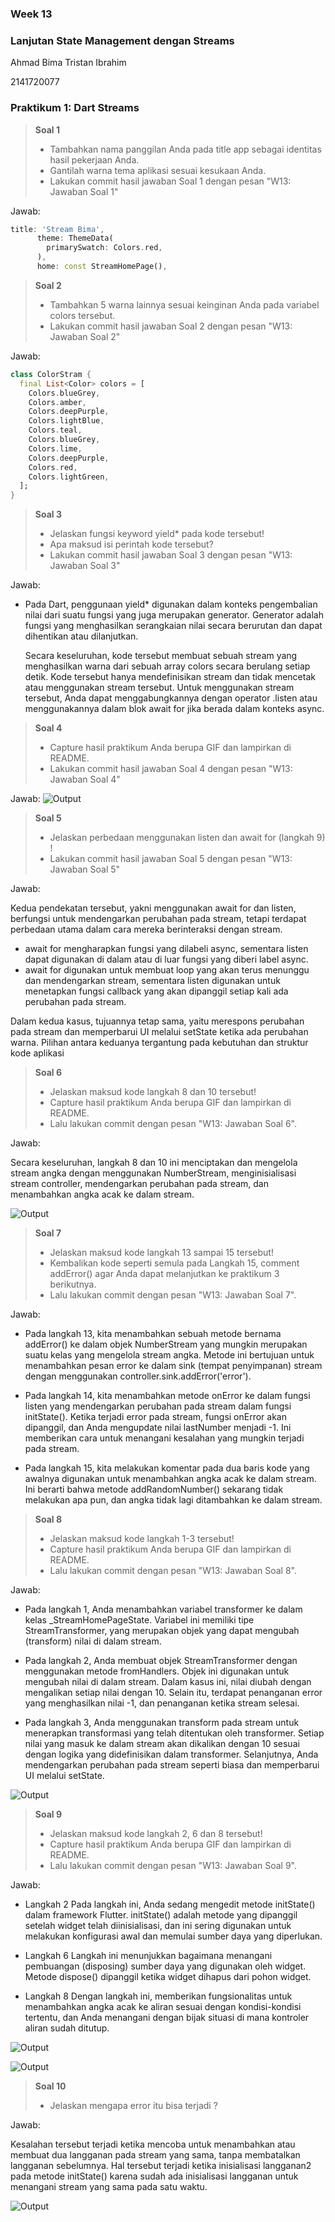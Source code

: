 ### Week 13

### Lanjutan State Management dengan Streams

Ahmad Bima Tristan Ibrahim

2141720077

### Praktikum 1: Dart Streams


>**Soal 1**
>- Tambahkan nama panggilan Anda pada title app sebagai identitas hasil pekerjaan Anda.
>- Gantilah warna tema aplikasi sesuai kesukaan Anda.
>- Lakukan commit hasil jawaban Soal 1 dengan pesan "W13: Jawaban Soal 1"

Jawab: 
```dart
title: 'Stream Bima',
      theme: ThemeData(
        primarySwatch: Colors.red,
      ),
      home: const StreamHomePage(),
```

>**Soal 2**
>- Tambahkan 5 warna lainnya sesuai keinginan Anda pada variabel colors tersebut.
>- Lakukan commit hasil jawaban Soal 2 dengan pesan "W13: Jawaban Soal 2"

Jawab:
```dart
class ColorStram {
  final List<Color> colors = [
    Colors.blueGrey,
    Colors.amber,
    Colors.deepPurple,
    Colors.lightBlue,
    Colors.teal,
    Colors.blueGrey,
    Colors.lime,
    Colors.deepPurple,
    Colors.red,
    Colors.lightGreen,
  ];
}
```

>**Soal 3**
>- Jelaskan fungsi keyword yield* pada kode tersebut!
>- Apa maksud isi perintah kode tersebut?
>- Lakukan commit hasil jawaban Soal 3 dengan pesan "W13: Jawaban Soal 3"

Jawab:

- Pada Dart, penggunaan yield* digunakan dalam konteks pengembalian nilai dari suatu fungsi yang juga merupakan generator. Generator adalah fungsi yang menghasilkan serangkaian nilai secara berurutan dan dapat dihentikan atau dilanjutkan. <p><p>Secara keseluruhan, kode tersebut membuat sebuah stream yang menghasilkan warna dari sebuah array colors secara berulang setiap detik. Kode tersebut hanya mendefinisikan stream dan tidak mencetak atau menggunakan stream tersebut. Untuk menggunakan stream tersebut, Anda dapat menggabungkannya dengan operator .listen atau menggunakannya dalam blok await for jika berada dalam konteks async.

>**Soal 4**
>- Capture hasil praktikum Anda berupa GIF dan lampirkan di README.
>- Lakukan commit hasil jawaban Soal 4 dengan pesan "W13: Jawaban Soal 4"

Jawab: 
![Output](docs/soal4.gif)

>**Soal 5**
>- Jelaskan perbedaan menggunakan listen dan await for (langkah 9) !
>- Lakukan commit hasil jawaban Soal 5 dengan pesan "W13: Jawaban Soal 5"

Jawab:

Kedua pendekatan tersebut, yakni menggunakan await for dan listen, berfungsi untuk mendengarkan perubahan pada stream, tetapi terdapat perbedaan utama dalam cara mereka berinteraksi dengan stream.

- await for mengharapkan fungsi yang dilabeli async, sementara listen dapat digunakan di dalam atau di luar fungsi yang diberi label async.
- await for digunakan untuk membuat loop yang akan terus menunggu dan mendengarkan stream, sementara listen digunakan untuk menetapkan fungsi callback yang akan dipanggil setiap kali ada perubahan pada stream.

Dalam kedua kasus, tujuannya tetap sama, yaitu merespons perubahan pada stream dan memperbarui UI melalui setState ketika ada perubahan warna. Pilihan antara keduanya tergantung pada kebutuhan dan struktur kode aplikasi

>**Soal 6**
>- Jelaskan maksud kode langkah 8 dan 10 tersebut!
>- Capture hasil praktikum Anda berupa GIF dan lampirkan di README.
>- Lalu lakukan commit dengan pesan "W13: Jawaban Soal 6".

Jawab:

Secara keseluruhan, langkah 8 dan 10 ini menciptakan dan mengelola stream angka dengan menggunakan NumberStream, menginisialisasi stream controller, mendengarkan perubahan pada stream, dan menambahkan angka acak ke dalam stream.

![Output](docs/soal6.gif)

>**Soal 7**
>- Jelaskan maksud kode langkah 13 sampai 15 tersebut!
>- Kembalikan kode seperti semula pada Langkah 15, comment addError() agar Anda dapat melanjutkan ke praktikum 3 berikutnya.
>- Lalu lakukan commit dengan pesan "W13: Jawaban Soal 7".

Jawab:
- Pada langkah 13, kita menambahkan sebuah metode bernama addError() ke dalam objek NumberStream yang mungkin merupakan suatu kelas yang mengelola stream angka. Metode ini bertujuan untuk menambahkan pesan error ke dalam sink (tempat penyimpanan) stream dengan menggunakan controller.sink.addError('error').

- Pada langkah 14, kita menambahkan metode onError ke dalam fungsi listen yang mendengarkan perubahan pada stream dalam fungsi initState(). Ketika terjadi error pada stream, fungsi onError akan dipanggil, dan Anda mengupdate nilai lastNumber menjadi -1. Ini memberikan cara untuk menangani kesalahan yang mungkin terjadi pada stream.

- Pada langkah 15, kita melakukan komentar pada dua baris kode yang awalnya digunakan untuk menambahkan angka acak ke dalam stream. Ini berarti bahwa metode addRandomNumber() sekarang tidak melakukan apa pun, dan angka tidak lagi ditambahkan ke dalam stream.

>**Soal 8**
>- Jelaskan maksud kode langkah 1-3 tersebut!
>- Capture hasil praktikum Anda berupa GIF dan lampirkan di README.
>- Lalu lakukan commit dengan pesan "W13: Jawaban Soal 8".

Jawab: 

- Pada langkah 1, Anda menambahkan variabel transformer ke dalam kelas _StreamHomePageState. Variabel ini memiliki tipe StreamTransformer, yang merupakan objek yang dapat mengubah (transform) nilai di dalam stream.

- Pada langkah 2, Anda membuat objek StreamTransformer dengan menggunakan metode fromHandlers. Objek ini digunakan untuk mengubah nilai di dalam stream. Dalam kasus ini, nilai diubah dengan mengalikan setiap nilai dengan 10. Selain itu, terdapat penanganan error yang menghasilkan nilai -1, dan penanganan ketika stream selesai.

- Pada langkah 3, Anda menggunakan transform pada stream untuk menerapkan transformasi yang telah ditentukan oleh transformer. Setiap nilai yang masuk ke dalam stream akan dikalikan dengan 10 sesuai dengan logika yang didefinisikan dalam transformer. Selanjutnya, Anda mendengarkan perubahan pada stream seperti biasa dan memperbarui UI melalui setState.

![Output](docs/soal8.gif)

>**Soal 9**
>- Jelaskan maksud kode langkah 2, 6 dan 8 tersebut!
>- Capture hasil praktikum Anda berupa GIF dan lampirkan di README.
>- Lalu lakukan commit dengan pesan "W13: Jawaban Soal 9".

Jawab: 

- Langkah 2
Pada langkah ini, Anda sedang mengedit metode initState() dalam framework Flutter. initState() adalah metode yang dipanggil setelah widget telah diinisialisasi, dan ini sering digunakan untuk melakukan konfigurasi awal dan memulai sumber daya yang diperlukan.

- Langkah 6
Langkah ini menunjukkan bagaimana menangani pembuangan (disposing) sumber daya yang digunakan oleh widget. Metode dispose() dipanggil ketika widget dihapus dari pohon widget.

- Langkah 8
Dengan langkah ini, memberikan fungsionalitas untuk menambahkan angka acak ke aliran sesuai dengan kondisi-kondisi tertentu, dan Anda menangani dengan bijak situasi di mana kontroler aliran sudah ditutup.

![Output](docs/soal9.gif)

![Output](docs/soal9.png)

>**Soal 10**
>- Jelaskan mengapa error itu bisa terjadi ?

Jawab: 

Kesalahan tersebut terjadi ketika mencoba untuk menambahkan atau membuat dua langganan pada stream yang sama, tanpa membatalkan langganan sebelumnya. Hal tersebut terjadi ketika inisialisasi langganan2 pada metode initState() karena sudah ada inisialisasi langganan untuk menangani stream yang sama pada satu waktu.

![Output](docs/soal10.png)